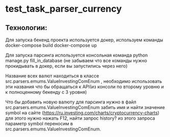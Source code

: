 # test_task_parser_currency
## Технологии: 
Для запуска бекенд проекта используется докер, используем команды docker-compose build docker-compose up

Для запуска парсинга используется консольная команда python manage.py fill_in_database (не забываем что все команды нужно прокидывать в докер, если вы запустились через него)

Название всех валют находиться в классе src.parsers.emums.ValueInvestingComEnum , необходимо использовать эти названия что бы обращаться к API(из консоли по второму уровню и к полноценному бекенду с 3 уровня)

Что бы добавить новую валюту для парсинга нужно в файл src.parsers.emums.ValueInvestingComEnum забить имя и найти значение symbol на сайте (https://ru.investing.com/charts/cryptocurrency-charts) для этого нужно нажать F12, найти запрос history? из этого запроса параметр symbol переносим в src.parsers.emums.ValueInvestingComEnum.
